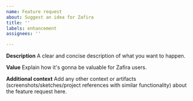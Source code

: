 ```yaml
---
name: Feature request
about: Suggest an idea for Zafira
title: ''
labels: enhancement
assignees: ''

---
```


**Description**
A clear and concise description of what you want to happen.

**Value**
Explain how it's gonna be valuable for Zafira users.

**Additional context**
Add any other context or artifacts (screenshots/sketches/project references with similar functionality) about the feature request here.
